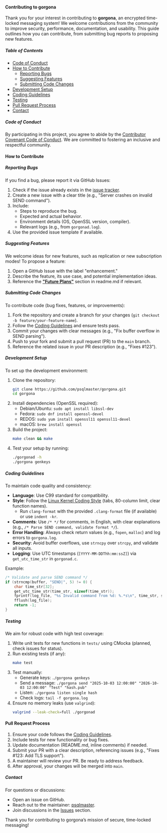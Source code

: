 #### Contributing to gorgona

Thank you for your interest in contributing to **gorgona**, an encrypted time-locked messaging system! We welcome contributions from the community to improve security, performance, documentation, and usability. This guide outlines how you can contribute, from submitting bug reports to proposing new features.

##### Table of Contents

- [Code of Conduct](#code-of-conduct)
- [How to Contribute](#how-to-contribute)
  - [Reporting Bugs](#reporting-bugs)
  - [Suggesting Features](#suggesting-features)
  - [Submitting Code Changes](#submitting-code-changes)
- [Development Setup](#development-setup)
- [Coding Guidelines](#coding-guidelines)
- [Testing](#testing)
- [Pull Request Process](#pull-request-process)
- [Contact](#contact)

##### Code of Conduct

By participating in this project, you agree to abide by the [Contributor Covenant Code of Conduct](https://www.contributor-covenant.org/version/2/0/code_of_conduct/). We are committed to fostering an inclusive and respectful community.

#### How to Contribute

##### Reporting Bugs

If you find a bug, please report it via GitHub Issues:

1. Check if the issue already exists in the [issue tracker](https://github.com/psqlmaster/gorgona/issues).
2. Create a new issue with a clear title (e.g., "Server crashes on invalid SEND command").
3. Include:
   - Steps to reproduce the bug.
   - Expected and actual behavior.
   - Environment details (OS, OpenSSL version, compiler).
   - Relevant logs (e.g., from `gorgonad.log`).
4. Use the provided issue template if available.

##### Suggesting Features

We welcome ideas for new features, such as replication or new subscription modes! To propose a feature:

1. Open a GitHub Issue with the label "enhancement."
2. Describe the feature, its use case, and potential implementation ideas.
3. Reference the [**"Future Plans"**](./readme.md#future-plans) section in readme.md if relevant.

##### Submitting Code Changes

To contribute code (bug fixes, features, or improvements):

1. Fork the repository and create a branch for your changes (`git checkout -b feature/your-feature-name`).
2. Follow the [Coding Guidelines](#coding-guidelines) and ensure tests pass.
3. Commit your changes with clear messages (e.g., "Fix buffer overflow in SEND parsing").
4. Push to your fork and submit a pull request (PR) to the `main` branch.
5. Reference the related issue in your PR description (e.g., "Fixes #123").

##### Development Setup

To set up the development environment:

1. Clone the repository:
   ```bash
   git clone https://github.com/psqlmaster/gorgona.git
   cd gorgona
   ```
2. Install dependencies (OpenSSL required):
   - Debian/Ubuntu: `sudo apt install libssl-dev`
   - Fedora: `sudo dnf install openssl-devel`
   - REDOS: `sudo yum install openssl11 openssl11-devel`
   - macOS: `brew install openssl`
3. Build the project:
   ```bash
   make clean && make
   ```
4. Test your setup by running:
   ```bash
   ./gorgonad -h
   ./gorgona genkeys
   ```

##### Coding Guidelines

To maintain code quality and consistency:

- **Language**: Use C99 standard for compatibility.
- **Style**: Follow the [Linux Kernel Coding Style](https://www.kernel.org/doc/html/latest/process/coding-style.html) (tabs, 80-column limit, clear function names).
  - Run `clang-format` with the provided `.clang-format` file (if available) or use `indent -kr`.
- **Comments**: Use `/* */` for comments, in English, with clear explanations (e.g., `/* Parse SEND command, validate format */`).
- **Error Handling**: Always check return values (e.g., `fopen`, `malloc`) and log errors to `gorgona.log`.
- **Security**: Avoid buffer overflows, use `strncpy` over `strcpy`, and validate all inputs.
- **Logging**: Use UTC timestamps (`[YYYY-MM-DDThh:mm:ssZ]`) via `get_utc_time_str` in `gorgonad.c`.

Example:
```c
/* Validate and parse SEND command */
if (strncmp(buffer, "SEND|", 5) != 0) {
    char time_str[32];
    get_utc_time_str(time_str, sizeof(time_str));
    fprintf(log_file, "%s Invalid command from %d: %.*s\n", time_str, sd, valread, buffer);
    fflush(log_file);
    return -1;
}
```

##### Testing

We aim for robust code with high test coverage:

1. Write unit tests for new functions in `tests/` using CMocka (planned, check issues for status).
2. Run existing tests (if any):
   ```bash
   make test
   ```
3. Test manually:
   - Generate keys: `./gorgona genkeys`
   - Send a message: `./gorgona send "2025-10-03 12:00:00" "2026-10-03 12:00:00" "Test" "hash.pub"`
   - Listen: `./gorgona listen single hash`
   - Check logs: `tail -f gorgona.log`
4. Ensure no memory leaks (use `valgrind`):
   ```bash
   valgrind --leak-check=full ./gorgonad
   ```

#### Pull Request Process

1. Ensure your code follows the [Coding Guidelines](#coding-guidelines).
2. Include tests for new functionality or bug fixes.
3. Update documentation (README.md, inline comments) if needed.
4. Submit your PR with a clear description, referencing issues (e.g., "Fixes #123: Add TLS support").
5. A maintainer will review your PR. Be ready to address feedback.
6. After approval, your changes will be merged into `main`.

##### Contact

For questions or discussions:
- Open an issue on GitHub.
- Reach out to the maintainer: [psqlmaster](https://github.com/psqlmaster).
- Join discussions in the [Issues](https://github.com/psqlmaster/gorgona/issues) section.

Thank you for contributing to gorgona’s mission of secure, time-locked messaging!

